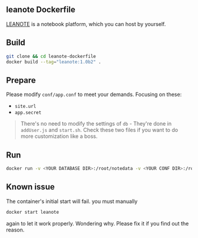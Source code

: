 ## leanote Dockerfile

[LEANOTE](http://leanote.com/) is a notebook platform, which you can host by yourself.

## Build

```bash
git clone && cd leanote-dockerfile
docker build --tag="leanote:1.0b2" .
```

## Prepare

Please modify `conf/app.conf` to meet your demands. Focusing on these:

- `site.url`
- `app.secret`

> There's no need to modify the settings of `db` - They're done in `addUser.js` and `start.sh`. Check these two files if you want to do more customization like a boss.

## Run

```bash
docker run -v <YOUR DATABASE DIR>:/root/notedata -v <YOUR CONF DIR>:/root/leanote/conf -p <YOUR PORT>:80 -d --name leanote leanote:1.0b2
```

## Known issue

The container's initial start will fail. you must manually

```bash
docker start leanote
```

again to let it work properly. Wondering why. Please fix it if you find out the reason.